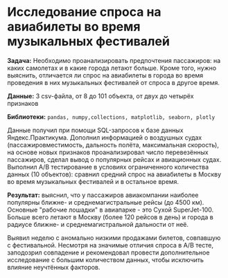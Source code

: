 # Исследование спроса на авиабилеты во время музыкальных фестивалей

**Задача:**  Необходимо проанализировать предпочтения пассажиров: на каких самолетах и в какие города летают больше. Кроме того, нужно выяснить, отличается ли  спрос на авиабилеты в города во время проведения в них музыкальных  фестивалей от спроса в другое время.

**Данные:** 3 csv-файла, от 8 до 101 объекта, от двух до четырёх признаков

**Библиотеки:** `pandas, numpy,collections, matplotlib, seaborn, plotly`

Данные получил при помощи SQL-запросов к базе данных Яндекс.Практикума.  Дополнил информацией о воздушных судах (пассажировместимость, дальность полёта, максимальная скорость), на основе новых признаков проанализировал число перевезённых пассажиров, сделал вывод о популярных рейсах и авиационных судах. Выполнил A/B тестирование в условиях ограниченного количества данных (10 объектов): сравнил средний спрос на авиабилеты в Москву во время музыкальных фестивалей и в остальное время. 

**Результат:** выяснил, что у пассажиров авиакомпании наиболее популярны ближне- и среднемагистральные рейсы (до 4500 км). Основные "рабочие лошадки" в авиапарке - это Сухой SuperJet-100. Больше всего летают в Москву (более 120 рейсов в день) и города в радиусе ближне- и среднемагистральной дальности от неё. 

Выявил неделю с аномально низкими продажами билетов, совпавшую с фестивальной. Несмотря на значимые отличия спроса в A/B тесте, заподозрил совпадение и рекомендовал провести дополнительное исследование с большим количеством данных, чтобы исключить влияние неучтённых факторов.